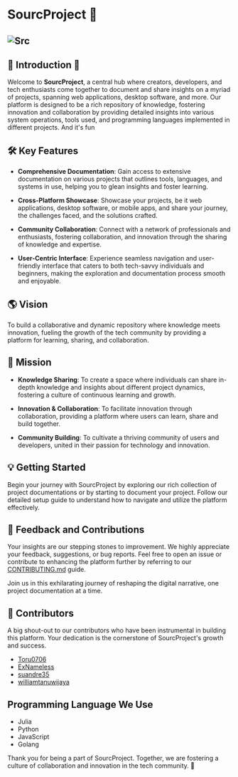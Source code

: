# SourcProject 🌟
![Src](https://github.com/rifqanzalbina/Src-Proj/assets/124742008/6ce35847-c09d-4685-9964-572877827ad3)   
---  

## 🌟 Introduction 🌟 
Welcome to **SourcProject**, a central hub where creators, developers, and tech enthusiasts come together to document and share insights on a myriad of projects, spanning web applications, desktop software, and more. Our platform is designed to be a rich repository of knowledge, fostering innovation and collaboration by providing detailed insights into various system operations, tools used, and programming languages implemented in different projects. And it's fun

## 🛠 Key Features 
- **Comprehensive Documentation**: Gain access to extensive documentation on various projects that outlines tools, languages, and systems in use, helping you to glean insights and foster learning.
  
- **Cross-Platform Showcase**: Showcase your projects, be it web applications, desktop software, or mobile apps, and share your journey, the challenges faced, and the solutions crafted.
  
- **Community Collaboration**: Connect with a network of professionals and enthusiasts, fostering collaboration, and innovation through the sharing of knowledge and expertise.
     
- **User-Centric Interface**: Experience seamless navigation and user-friendly interface that caters to both tech-savvy individuals and beginners, making the exploration and documentation process smooth and enjoyable.

## 🌎 Vision
To build a collaborative and dynamic repository where knowledge meets innovation, fueling the growth of the tech community by providing a platform for learning, sharing, and collaboration.

## 🚀 Mission
- **Knowledge Sharing**: To create a space where individuals can share in-depth knowledge and insights about different project dynamics, fostering a culture of continuous learning and growth.
  
- **Innovation & Collaboration**: To facilitate innovation through collaboration, providing a platform where users can learn, share and build together.
  
- **Community Building**: To cultivate a thriving community of users and developers, united in their passion for technology and innovation.

## 💡 Getting Started
Begin your journey with SourcProject by exploring our rich collection of project documentations or by starting to document your project. Follow our detailed setup guide to understand how to navigate and utilize the platform effectively.

## 💬 Feedback and Contributions
Your insights are our stepping stones to improvement. We highly appreciate your feedback, suggestions, or bug reports. Feel free to open an issue or contribute to enhancing the platform further by referring to our [CONTRIBUTING.md](link-to-contributing.md-file) guide.

Join us in this exhilarating journey of reshaping the digital narrative, one project documentation at a time.

## 🤝 Contributors
A big shout-out to our contributors who have been instrumental in building this platform. Your dedication is the cornerstone of SourcProject's growth and success.

- [Toru0706](https://github.com/Toru0706) 
- [ExNameless](https://github.com/Sasudar) 
- [suandre35](https://github.com/suandre35) 
- [williamtanuwijaya](https://github.com/williamtanuwijaya) 

## Programming Language We Use
- Julia
- Python
- JavaScript
- Golang

Thank you for being a part of SourcProject. Together, we are fostering a culture of collaboration and innovation in the tech community. 🌟
